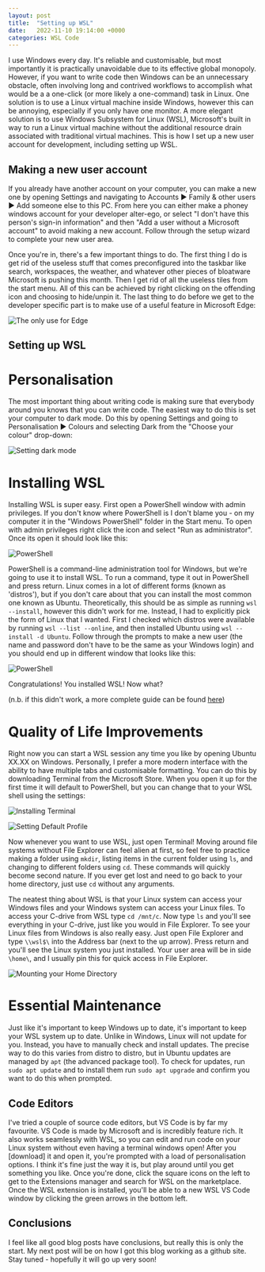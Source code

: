 ```yaml
---
layout: post
title:  "Setting up WSL"
date:   2022-11-10 19:14:00 +0000
categories: WSL Code
---
```


I use Windows every day. It's reliable and customisable, but most importantly it is practically unavoidable due to its effective global monopoly. However, if you want to write code then Windows can be an unnecessary obstacle, often involving long and contrived workflows to accomplish what would be a a one-click (or more likely a one-command) task in Linux. One solution is to use a Linux virtual machine inside Windows, however this can be annoying, especially if you only have one monitor. A more elegant solution is to use Windows Subsystem for Linux (WSL), Microsoft's built in way to run a Linux virtual machine without the additional resource drain associated with traditional virtual machines. This is how I set up a new user account for development, including setting up WSL.

Making a new user account
-------------------------

If you already have another account on your computer, you can make a new one by opening Settings and navigating to Accounts ► Family & other users ► Add someone else to this PC. From here you can either make a phoney windows account for your developer alter-ego, or select "I don't have this person's sign-in information" and then "Add a user without a Microsoft account" to avoid making a new account. Follow through the setup wizard to complete your new user area.

Once you're in, there's a few important things to do. The first thing I do is get rid of the useless stuff that comes preconfigured into the taskbar like search, workspaces, the weather, and whatever other pieces of bloatware Microsoft is pushing this month. Then I get rid of all the useless tiles from the start menu. All of this can be achieved by right clicking on the offending icon and choosing to hide/unpin it. The last thing to do before we get to the developer specific part is to make use of a useful feature in Microsoft Edge:

![The only use for Edge](/assets/2022-11-15/DownloadChrome.png)

Setting up WSL
--------------

Personalisation
===============

The most important thing about writing code is making sure that everybody around you knows that you can write code. The easiest way to do this is set your computer to dark mode. Do this by opening Settings and going to Personalisation ► Colours and selecting Dark from the "Choose your colour" drop-down:

![Setting dark mode](/assets/2022-11-15/DarkMode.png)

Installing WSL
==============

Installing WSL is super easy. First open a PowerShell window with admin privileges. If you don't know where PowerShell is I don't blame you - on my computer it in the "Windows PowerShell" folder in the Start menu. To open with admin privileges right click the icon and select "Run as administrator". Once its open it should look like this:

![PowerShell](/assets/2022-11-15/AdminPowerShell.png)

PowerShell is a command-line administration tool for Windows, but we're going to use it to install WSL. To run a command, type it out in PowerShell and press return. Linux comes in a lot of different forms (known as 'distros'), but if you don't care about that you can install the most common one known as Ubuntu. Theoretically, this should be as simple as running `wsl --install`, however this didn't work for me. Instead, I had to explicitly pick the form of Linux that I wanted. First I checked which distros were available by running `wsl --list --online`, and then installed Ubuntu using `wsl --install -d Ubuntu`. Follow through the prompts to make a new user (the name and password don't have to be the same as your Windows login) and you should end up in different window that looks like this:

![PowerShell](/assets/2022-11-15/UbuntuShell.png)

Congratulations! You installed WSL! Now what?

(n.b. if this didn't work, a more complete guide can be found [here](https://learn.microsoft.com/en-us/windows/wsl/install))

Quality of Life Improvements
============================

Right now you can start a WSL session any time you like by opening Ubuntu XX.XX on Windows. Personally, I prefer a more modern interface with the ability to have multiple tabs and customisable formatting. You can do this by downloading Terminal from the Microsoft Store. When you open it up for the first time it will default to PowerShell, but you can change that to your WSL shell using the settings:

![Installing Terminal](/assets/2022-11-15/TerminalInstall.png)

![Setting Default Profile](/assets/2022-11-15/TerminalDefault.png)

Now whenever you want to use WSL, just open Terminal! Moving around file systems without File Explorer can feel alien at first, so feel free to practice making a folder using `mkdir`, listing items in the current folder using `ls`, and changing to different folders using `cd`. These commands will quickly become second nature. If you ever get lost and need to go back to your home directory, just use `cd` without any arguments.

The neatest thing about WSL is that your Linux system can access your Windows files and your Windows system can access your Linux files. To access your C-drive from WSL type `cd /mnt/c`. Now type `ls` and you'll see everything in your C-drive, just like you would in File Explorer. To see your Linux files from Windows is also really easy. Just open File Explorer and type `\\wsl$\` into the Address bar (next to the up arrow). Press return and you'll see the Linux system you just installed. Your user area will be in side `\home\`, and I usually pin this for quick access in File Explorer.

![Mounting your Home Directory](/assets/2022-11-15/WSLMount.png)

Essential Maintenance
=====================

Just like it's important to keep Windows up to date, it's important to keep your WSL system up to date. Unlike in Windows, Linux will not update for you. Instead, you have to manually check and install updates. The precise way to do this varies from distro to distro, but in Ubuntu updates are managed by `apt` (the advanced package tool). To check for updates, run `sudo apt update` and to install them run `sudo apt upgrade` and confirm you want to do this when prompted.

Code Editors
------------

I've tried a couple of source code editors, but VS Code is by far my favourite. VS Code is made by Microsoft and is incredibly feature rich. It also works seamlessly with WSL, so you can edit and run code on your Linux system without even having a terminal windows open! After you [download] it and open it, you're prompted with a load of personalisation options. I think it's fine just the way it is, but play around until you get something you like. Once you're done, click the square icons on the left to get to the Extensions manager and search for WSL on the marketplace. Once the WSL extension is installed, you'll be able to a new WSL VS Code window by clicking the green arrows in the bottom left.

Conclusions
-----------

I feel like all good blog posts have conclusions, but really this is only the start. My next post will be on how I got this blog working as a github site. Stay tuned - hopefully it will go up very soon!